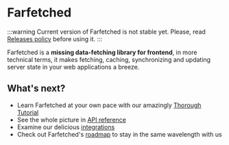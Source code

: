 # Farfetched

:::warning
Current version of Farfetched is not stable yet. Please, read [Releases policy](/statements/releases) before using it.
:::

Farfetched is a **missing data-fetching library for frontend**, in more technical terms, it makes fetching, caching, synchronizing and updating server state in your web applications a breeze.

## What's next?

- Learn Farfetched at your own pace with our amazingly [Thorough Tutorial](/tutorial/install)
- See the whole picture in [API reference](/api/)
- Examine our delicious [integrations](/integrations/)
- Check out Farfetched's [roadmap](/roadmap) to stay in the same wavelength with us
